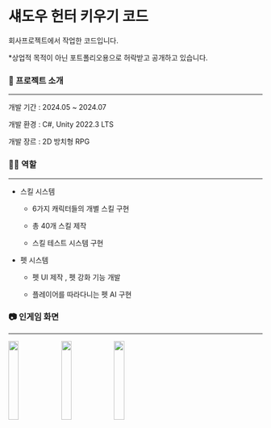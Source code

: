 # 섀도우 헌터 키우기 코드

회사프로젝트에서 작업한 코드입니다.

*상업적 목적이 아닌 포트폴리오용으로 허락받고 공개하고 있습니다.
 
### 📝 프로젝트 소개

***
개발 기간 : 2024.05 ~ 2024.07 

개발 환경 : C#, Unity 2022.3 LTS

개발 장르 : 2D 방치형 RPG



### 🙋‍♂️ 역할

***
- 스킬 시스템

  - 6가지 캐릭터들의 개별 스킬 구현

  - 총 40개 스킬 제작

  - 스킬 테스트 시스템 구현 

- 펫 시스템

  - 펫 UI 제작 , 펫 강화 기능 개발

  - 플레이어를 따라다니는 펫 AI 구현



### 📷 인게임 화면

***
<img src="https://github.com/user-attachments/assets/8ff88eee-d458-4116-83f3-dc48b53ea96b"  width="20%" height="20%">
<img src="https://github.com/user-attachments/assets/59db6c8d-2b1e-4e84-a0bd-ec3e9df42385"  width="20%" height="20%">
<img src="https://github.com/user-attachments/assets/0a4fd97d-8dfc-4064-bc10-b6c92db70617"  width="20%" height="20%">

